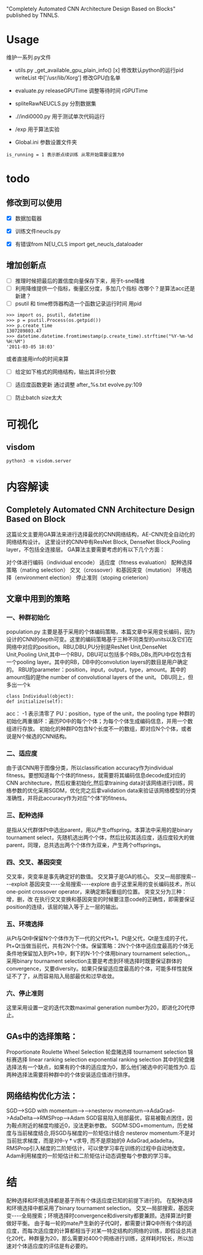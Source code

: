 "Completely Automated CNN Architecture Design Based on Blocks" published by TNNLS.


# Usage 
维护一系列.py文件


- utils.py
_get_available_gpu_plain_info()
[x] 修改默认python的运行pid
writeList 中['/usr/lib/Xorg'] 修改GPU白名单

- evaluate.py
releaseGPUTime 调整等待时间
rGPUTime

- spliteRawNEUCLS.py
分割数据集

- .//indi0000.py
用于测试单次代码运行

- /exp 用于算法实验

- Global.ini 
参数设置文件夹
```
is_running = 1 表示断点续训练 从零开始需要设置为0
```


# todo
## 修改到可以使用
- [x] 数据加载器
- [x] 训练文件neucls.py
- [x] 有错误from NEU_CLS import get_neucls_dataloader


## 增加创新点
- [ ] 推理时候把最后的置信度向量保存下来，用于t-sne降维
- [ ] 利用降维提供一个指标，衡量区分度，多加几个指标 改哪个？是算法acc还是新建？
- [ ] psutil 和 time修饰器构造一个函数记录运行时间 用pid
```
>>> import os, psutil, datetime
>>> p = psutil.Process(os.getpid())
>>> p.create_time
1307289803.47
>>> datetime.datetime.fromtimestamp(p.create_time).strftime("%Y-%m-%d %H:%M")
'2011-03-05 18:03'
```
或者直接用info的时间来算

- [ ] 给定如下格式的网络结构，输出其评价分数
- [ ] 适应度函数更新
通过调整 after_%s.txt
evolve.py:109
- [ ] 防止batch size太大


# 可视化
## visdom
```
python3 -m visdom.server
```



# 内容解读
## Completely Automated CNN Architecture Design Based on Block
这篇论文主要用GA算法来进行选择最优的CNN网络结构，AE-CNN完全自动化的网络结构设计。
这里设计的CNN中有ResNet Block, DenseNet Block,Pooling layer，不包括全连接层。
GA算法主要需要考虑的有以下几个方面：

对个体进行编码（individual encode）
适应度（fitness evaluation）
配种选择策略（mating selection）
交叉（crossover）和基因突变（mutation）
环境选择（environment election）
停止准则（stoping crieterion）


## 文章中用到的策略
### 一、种群初始化
population.py
主要是基于采用的个体编码策略，本篇文章中采用变长编码，因为设计的CNN的depth可变。这里的编码策略基于三种不同类型的units以及它们在网络中对应的position。RBU,DBU,PU分别是ResNet Unit,DenseNet Unit,Pooling Unit,其中一个RBU，DBU可以包括多个RBs,DBs,而PU中仅包含有一个pooling layer。其中的RB，DB中的convolution layers的数目是用户确定的。
RBU的parameter：position，input，output，type，amount。其中的amount指的是the number of convolutional layers of the unit。
DBU同上，但多出一个k
```
class Individual(object):
def initialize(self):
```
acc： -1 表示清零了
PU：position，type of the unit，the pooling type
种群的初始化两重循环：遍历P0中的每个个体；为每个个体生成编码信息，并用一个数组进行存放。
初始化的种群P0包含N个长度不一的数组，即对应N个个体，或者说是N个候选的CNN结构。
### 二、适应度
由于该CNN用于图像分类，所以classification accuracy作为individual fitness。要想知道每个个体的fitness，就需要将其编码信息decode成对应的CNN architecture，然后权重初始化,然后拿training data对该网络进行训练，网络参数的优化采用SGDM，优化完之后拿validation data来验证该网络模型的分类准确性，并将此accuracy作为对应“个体”的fitness。
### 三、配种选择
是指从父代群体Pt中选出parent，用以产生offspring。本算法中采用的是binary tournament select，先随机选出两个个体，然后比较其适应度，适应度较大的做parent，同理，总共选出两个个体作为双亲，产生两个offsprings。
### 四、交叉、基因突变
交叉率，突变率是事先确定好的数值。
交叉算子是GA的核心。
交叉—局部搜索----exploit
基因突变----全局搜索----explore
由于这里采用的变长编码技术，所以one-point crossover operator，来确定断裂重组的位置。
突变又分为三种：增，删，改
在执行交叉变换和基因突变的时候要注意code的正确性，即需要保证position的连续，该层的输入等于上一层的输出。
### 五、环境选择
从Pt与Qt中保留N个个体作为下一代的父代Pt+1。Pt是父代，Qt是生成的子代，Pt+Qt当做当前代，共有2N个个体。保留策略：2N个个体中适应度最高的个体无条件地保留加入到Pt+1中，剩下的N-1个个体用binary tournament selection。。采用binary tournament selection主要是考虑到环境选择时既要保证群体的convergence，又要diversity。如果只保留适应度最高的个体，可能多样性就保证不了了，从而容易陷入局部最优和过早收敛。
### 六、停止准则
这里采用设置一定的迭代次数maximal generation number为20，即进化20代停止。

## GAs中的选择策略：

Proportionate Roulette Wheel Selection 轮盘赌选择
tournament selection 锦标赛选择
linear ranking selection
exponential ranking selection
其中的轮盘赌选择法有一个缺点，如果有的个体的适应度为0，那么他们被选中的可能性为0.
后两种选择法需要将种群中的个体安装适应值进行排序。

## 网络结构优化方法：
SGD—>SGD with momentum–>-->nesterov momentum—>AdaGrad–>AdaDelta–>RMSProp–>Adam
SGD容易陷入局部最优，容易被鞍点困住，因为鞍点附近的梯度均接近0，没法更新参数。
SGDM:SDG+momentum，历史梯度与当前梯度结合,将SGD与梯度的一阶矩估计结合
nesterov momentum:不是对当前批求梯度，而是对θ-γ * v求导, 而不是原始的θ
AdaGrad,adadelta，RMSProp引入梯度的二阶矩估计，可以使学习率在训练的过程中自动地改变。
Adam利用梯度的一阶矩估计和二阶矩估计动态调整每个参数的学习率。

# 结

配种选择和环境选择都是基于所有个体适应度已知的前提下进行的。
在配种选择和环境选择中都采用了binary tournament selection。
交叉—局部搜索，基因突变----全局搜索；环境选择时convergence和diversity都要兼顾。选择算法时要做好平衡。
由于每一轮的mate产生新的子代Q时，都需要计算Q中所有个体的适应度，而每次适应度的计算都相当于对某一特定结构的网络的训练，即假设总共进化20代，种群量为20，那么需要对400个网络进行训练，这样耗时较长，所以加速对个体适应度的评估是有必要的。
